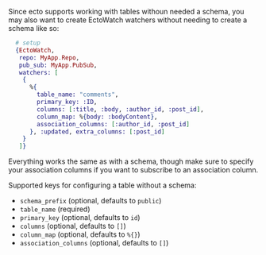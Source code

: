 Since ecto supports working with tables withoun needed a schema, you may also want to create EctoWatch watchers without needing to create a schema like so:

```elixir
  # setup
  {EctoWatch,
   repo: MyApp.Repo,
   pub_sub: MyApp.PubSub,
   watchers: [
    {
      %{
        table_name: "comments",
        primary_key: :ID,
        columns: [:title, :body, :author_id, :post_id],
        column_map: %{body: :bodyContent},
        association_columns: [:author_id, :post_id]
      }, :updated, extra_columns: [:post_id]
    }
   ]}
```

Everything works the same as with a schema, though make sure to specify your association columns if you want to subscribe to an association column.

Supported keys for configuring a table without a schema:

* `schema_prefix` (optional, defaults to `public`)
* `table_name` (required)
* `primary_key` (optional, defaults to `id`)
* `columns` (optional, defaults to `[]`)
* `column_map` (optional, defaults to `%{}`)
* `association_columns` (optional, defaults to `[]`)
